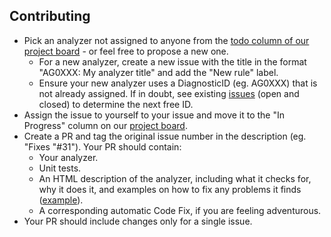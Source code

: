 ## Contributing

- Pick an analyzer not assigned to anyone from the [todo column of our project board](https://github.com/agoda-com/AgodaAnalyzers/projects/1) - or feel free to propose a new one.
  - For a new analyzer, create a new issue with the title in the format "AG0XXX: My analyzer title" and add the "New rule" label.
   - Ensure your new analyzer uses a DiagnosticID (eg. AG0XXX) that is not already assigned. If in doubt, see existing [issues](https://github.com/agoda-com/AgodaAnalyzers/issues?utf8=%E2%9C%93&q=is%3Aissue) (open and closed) to determine the next free ID.
- Assign the issue to yourself to your issue and move it to the "In Progress" column on our [project board](https://github.com/agoda-com/AgodaAnalyzers/projects/1).
- Create a PR and tag the original issue number in the description (eg. "Fixes "#31"). Your PR should contain:
  - Your analyzer.
  - Unit tests.
  - An HTML description of the analyzer, including what it checks for, why it does it, and examples on how to fix any problems it finds ([example](https://github.com/agoda-com/AgodaAnalyzers/blob/master/src/Agoda.Analyzers/RuleContent/AG0005TestMethodNamesMustFollowConvention.html])).
  - A corresponding automatic Code Fix, if you are feeling adventurous. 
- Your PR should include changes only for a single issue.
